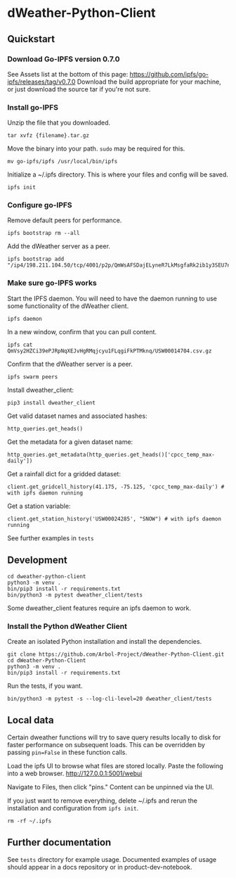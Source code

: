 # dWeather-Python-Client

## Quickstart

### Download Go-IPFS version 0.7.0
See Assets list at the bottom of this page: https://github.com/ipfs/go-ipfs/releases/tag/v0.7.0
Download the build appropriate for your machine, or just download the source tar if you're not sure.

### Install go-IPFS

Unzip the file that you downloaded.

    tar xvfz {filename}.tar.gz

Move the binary into your path. `sudo` may be required for this.

    mv go-ipfs/ipfs /usr/local/bin/ipfs

Initialize a ~/.ipfs directory. This is where your files and config will be saved.

    ipfs init

### Configure go-IPFS

Remove default peers for performance.

    ipfs bootstrap rm --all

Add the dWeather server as a peer.

    ipfs bootstrap add  "/ip4/198.211.104.50/tcp/4001/p2p/QmWsAFSDajELyneR7LkMsgfaRk2ib1y3SEU7nQuXSNPsQV"

### Make sure go-IPFS works

Start the IPFS daemon. You will need to have the daemon running to use some functionality of the dWeather client.

    ipfs daemon

In a new window, confirm that you can pull content.

    ipfs cat QmVsy2HZCi39ePJRpNqXEJvHgRMqjcyu1FLqgiFkPTMknq/USW00014704.csv.gz

Confirm that the dWeather server is a peer.

    ipfs swarm peers

Install dweather_client:

    pip3 install dweather_client
    
Get valid dataset names and associated hashes:

    http_queries.get_heads()
    
Get the metadata for a given dataset name:

    http_queries.get_metadata(http_queries.get_heads()['cpcc_temp_max-daily'])
    
Get a rainfall dict for a gridded dataset:

    client.get_gridcell_history(41.175, -75.125, 'cpcc_temp_max-daily') # with ipfs daemon running
    
Get a station variable:

    client.get_station_history('USW00024285', "SNOW") # with ipfs daemon running

See further examples in `tests`

## Development

    cd dweather-python-client
    python3 -m venv .
    bin/pip3 install -r requirements.txt
    bin/python3 -m pytest dweather_client/tests

Some dweather_client features require an ipfs daemon to work.

### Install the Python dWeather Client

Create an isolated Python installation and install the dependencies.

    git clone https://github.com/Arbol-Project/dWeather-Python-Client.git
    cd dWeather-Python-Client
    python3 -m venv .
    bin/pip3 install -r requirements.txt

Run the tests, if you want.

    bin/python3 -m pytest -s --log-cli-level=20 dweather_client/tests

## Local data

Certain dweather functions will try to save query results locally to disk for faster performance on subsequent loads. This can be overridden by passing `pin=False` in these function calls.

Load the ipfs UI to browse what files are stored locally. Paste the following into a web browser. http://127.0.0.1:5001/webui

Navigate to Files, then click "pins." Content can be unpinned via the UI.

If you just want to remove everything, delete ~/.ipfs and rerun the installation and configuration from `ipfs init`.

    rm -rf ~/.ipfs

## Further documentation

See `tests` directory for example usage. Documented examples of usage should appear in a docs repository or in product-dev-notebook.

